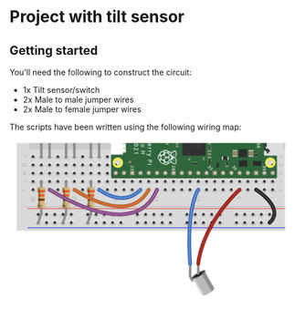 # Project with tilt sensor

## Getting started

You'll need the following to construct the circuit:

- 1x Tilt sensor/switch
- 2x Male to male jumper wires
- 2x Male to female jumper wires

The scripts have been written using the following wiring map:
![Tilt sensor wiring map](../screenshots/tilt_sensor.png)
